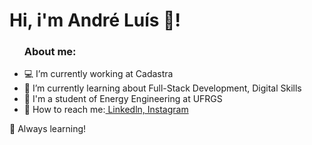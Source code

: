 <h1>
Hi, i'm André Luís 👋! 
</h1>

<ul>
<h3><strong>About me:</strong></h3>
  <li>💻 I’m currently working at Cadastra</li>
  <li>📝 I’m currently learning about Full-Stack Development, Digital Skills</li>
  <li>🚀 I'm a student of Energy Engineering at UFRGS</li>
  <li>👯 How to reach me:<a href="https://www.linkedin.com/in/andre-luis-stamm/"> Linkedln,</a><a href="https://www.instagram.com/andrestammm/"> Instagram</a></li>
</ul>





🚀 Always learning!
